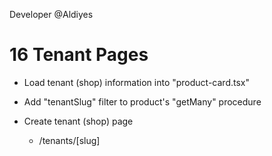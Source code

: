 Developer @Aldiyes

# 16 Tenant Pages

- Load tenant (shop) information into "product-card.tsx"

- Add "tenantSlug" filter to product's "getMany" procedure

- Create tenant (shop) page
  - /tenants/[slug]
